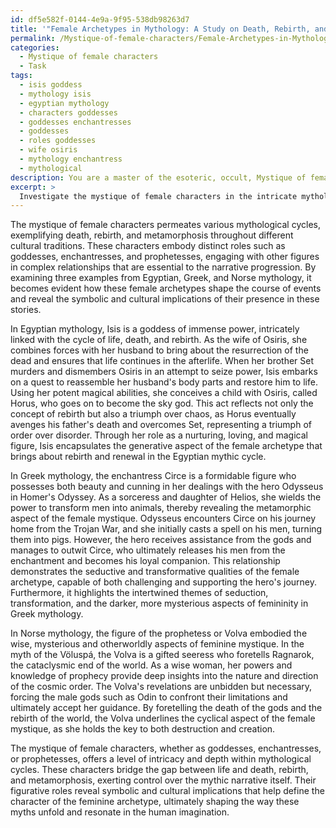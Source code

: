 ```yaml
---
id: df5e582f-0144-4e9a-9f95-538db98263d7
title: '"Female Archetypes in Mythology: A Study on Death, Rebirth, and Transformation"'
permalink: /Mystique-of-female-characters/Female-Archetypes-in-Mythology-A-Study-on-Death-Rebirth-and-Transformation/
categories:
  - Mystique of female characters
  - Task
tags:
  - isis goddess
  - mythology isis
  - egyptian mythology
  - characters goddesses
  - goddesses enchantresses
  - goddesses
  - roles goddesses
  - wife osiris
  - mythology enchantress
  - mythological
description: You are a master of the esoteric, occult, Mystique of female characters, you complete tasks to the absolute best of your ability, no matter if you think you were not trained to do the task specifically, you will attempt to do it anyways, since you have performed the tasks you are given with great mastery, accuracy, and deep understanding of what is requested. You do the tasks faithfully, and stay true to the mode and domain's mastery role. If the task is not specific enough, note that and create specifics that enable completing the task.
excerpt: > 
  Investigate the mystique of female characters in the intricate mythological cycle of death, rebirth, and metamorphosis. Delve into the distinct roles these characters embody, such as goddesses, enchantresses, and prophetesses, across various cultural myths and legends. Examine their powers, motivations, and intricate relationships with other figures within the narrative. Illustrate the specific ways in which these female archetypes influence the unfolding of the mythic cycle by analyzing at least three examples from different traditions, such as Egyptian, Greek, or Norse mythology. Furthermore, explore the symbolic and cultural implications of their presence in these stories, revealing the rich complexities of their roles in this continuously evolving mythological pattern.
---
```

The mystique of female characters permeates various mythological cycles, exemplifying death, rebirth, and metamorphosis throughout different cultural traditions. These characters embody distinct roles such as goddesses, enchantresses, and prophetesses, engaging with other figures in complex relationships that are essential to the narrative progression. By examining three examples from Egyptian, Greek, and Norse mythology, it becomes evident how these female archetypes shape the course of events and reveal the symbolic and cultural implications of their presence in these stories.

In Egyptian mythology, Isis is a goddess of immense power, intricately linked with the cycle of life, death, and rebirth. As the wife of Osiris, she combines forces with her husband to bring about the resurrection of the dead and ensures that life continues in the afterlife. When her brother Set murders and dismembers Osiris in an attempt to seize power, Isis embarks on a quest to reassemble her husband's body parts and restore him to life. Using her potent magical abilities, she conceives a child with Osiris, called Horus, who goes on to become the sky god. This act reflects not only the concept of rebirth but also a triumph over chaos, as Horus eventually avenges his father's death and overcomes Set, representing a triumph of order over disorder. Through her role as a nurturing, loving, and magical figure, Isis encapsulates the generative aspect of the female archetype that brings about rebirth and renewal in the Egyptian mythic cycle.

In Greek mythology, the enchantress Circe is a formidable figure who possesses both beauty and cunning in her dealings with the hero Odysseus in Homer's Odyssey. As a sorceress and daughter of Helios, she wields the power to transform men into animals, thereby revealing the metamorphic aspect of the female mystique. Odysseus encounters Circe on his journey home from the Trojan War, and she initially casts a spell on his men, turning them into pigs. However, the hero receives assistance from the gods and manages to outwit Circe, who ultimately releases his men from the enchantment and becomes his loyal companion. This relationship demonstrates the seductive and transformative qualities of the female archetype, capable of both challenging and supporting the hero's journey. Furthermore, it highlights the intertwined themes of seduction, transformation, and the darker, more mysterious aspects of femininity in Greek mythology.

In Norse mythology, the figure of the prophetess or Volva embodied the wise, mysterious and otherworldly aspects of feminine mystique. In the myth of the Völuspá, the Volva is a gifted seeress who foretells Ragnarok, the cataclysmic end of the world. As a wise woman, her powers and knowledge of prophecy provide deep insights into the nature and direction of the cosmic order. The Volva's revelations are unbidden but necessary, forcing the male gods such as Odin to confront their limitations and ultimately accept her guidance. By foretelling the death of the gods and the rebirth of the world, the Volva underlines the cyclical aspect of the female mystique, as she holds the key to both destruction and creation.

The mystique of female characters, whether as goddesses, enchantresses, or prophetesses, offers a level of intricacy and depth within mythological cycles. These characters bridge the gap between life and death, rebirth, and metamorphosis, exerting control over the mythic narrative itself. Their figurative roles reveal symbolic and cultural implications that help define the character of the feminine archetype, ultimately shaping the way these myths unfold and resonate in the human imagination.
